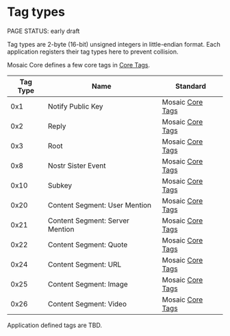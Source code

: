 # Tag types

<status>PAGE STATUS: early draft</status>

Tag types are 2-byte (16-bit) unsigned integers in little-endian format.
Each application registers their tag types here to prevent collision.

Mosaic Core defines a few core tags in [Core Tags](core_tags.md).

|Tag Type|Name|Standard|
|--------|----|--------|
|0x1|Notify Public Key|Mosaic [Core Tags](core_tags.md)|
|0x2|Reply|Mosaic [Core Tags](core_tags.md)|
|0x3|Root|Mosaic [Core Tags](core_tags.md)|
|0x8|Nostr Sister Event|Mosaic [Core Tags](core_tags.md)|
|0x10|Subkey|Mosaic [Core Tags](core_tags.md)|
|0x20|Content Segment: User Mention|Mosaic [Core Tags](core_tags.md)|
|0x21|Content Segment: Server Mention|Mosaic [Core Tags](core_tags.md)|
|0x22|Content Segment: Quote|Mosaic [Core Tags](core_tags.md)|
|0x24|Content Segment: URL|Mosaic [Core Tags](core_tags.md)|
|0x25|Content Segment: Image|Mosaic [Core Tags](core_tags.md)|
|0x26|Content Segment: Video|Mosaic [Core Tags](core_tags.md)|

Application defined tags are TBD.
